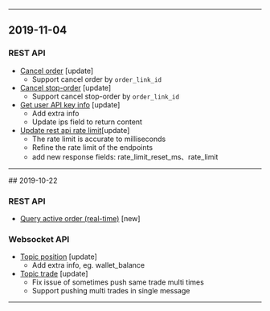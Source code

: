 <hr>

## 2019-11-04

### REST API
- [Cancel order](./rest_api.md##open-apiordercancelpost) [update]
    - Support cancel order by `order_link_id`
- [Cancel stop-order](./rest_api.md##open-apiordercancelpost) [update]
    - Support cancel stop-order by `order_link_id`
- [Get user API key info](./rest_api.md#open-apikeyget) [update]
    - Add extra info
    - Update ips field to return content
- [Update rest api rate limit](./rest_api_sign.md#rest-rate-limit)[update]
	- The rate limit is accurate to milliseconds
	- Refine the rate limit of the endpoints
	- add new response fields: rate_limit_reset_ms、rate_limit
<hr>
## 2019-10-22

### REST API
- [Query active order (real-time)](./rest_api.md#v2-private-order) [new]

### Websocket API
- [Topic position](./websocket.md#position) [update]
    - Add extra info, eg. wallet_balance
- [Topic trade](./websocket.md#trade) [update]
    - Fix issue of sometimes push same trade multi times
    - Support pushing multi trades in single message
<hr>
